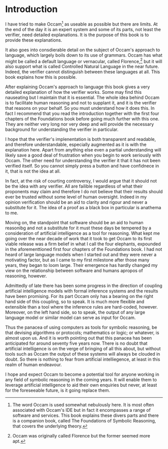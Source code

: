 # Introduction

I have tried to make Occam[^1] as useable as possible but there are limits.
At the end of the day it is an expert system and some of its parts, not least the verifier, need detailed explanations.
It is the purpose of this book is to provide these explanations.

It also goes into consdierable detail on the subject of Occam's approach to language, which largely boils down to its use of grammars.
Occam has what might be called a default language or vernacular, called Florence,[^2] but it will also support what is called Controlled Natural Language in the near future.
Indeed, the verifier cannot distinguish between these languages at all.
This book explains how this is possible.

After explaining Occam's approach to language this book gives a very detailed explanation of how the verifier works.
Some may find this nauseating but I maintain that it is essential.
The whole idea behind Occam is to facilitate human reasoning and not to supplant it, and it is the verifier that reasons on your behalf.
So you must understand how it does this.
In fact I recommend that you read the introduction together with the first four chapters of the Foundations book before going much further with this one.
They are neither very long nor very deep and will provide the necessary background for understanding the verifier in particular.

I hope that the verifier's implenentation is both transparent and readable, and therefore understandable, especially augmented as it is with the explanation here.
Apart from anything else even a partial understanding will likely save a good deal of frustration when you begin to work seriously with Occam.
The other need for understanding the verifier it that it has not been verified itself.
So you cannot simply press a button and have confidnece in it, that is not the idea at all.

In fact, at the risk of courting controversy, I would argue that it should not be the idea with any verifier.
All are failible regardless of what their proponents may claim and therefore I do not believe that their results should ever be trusted without some level of human oversight.
Indeed in my opinion verification should be an aid to clarity and rigour and never a substitute for it.
The idea of a proof as a black box in particular is anathema to me.

Moving on, the standpoint that software should be an aid to human reasonibg and not a substitute for it must these days be tempered by a consideration of artificial intelligence as a tool for reasoning.
What kept me going over the near decade of work that it took to get Occam to its first viable release was a firm belief in what I call the four elephants, expounded in the aforementtioned first four chapters of the Foundations book.
I had not heard of large language models when I started out and they were never a motivating factor, but as I came to my first milestone after those many years, they began to loom large.
Their emergence has hardly changed my view on the relationship between software and humans apropos of reasoning, however.

Admittedly of late there has been some progress in the direction of coupling artificial intelligence models with formal inference systems and the results have been promising.
For its part Occam only has a bearing on the right hand side of this coupling, so to speak.
It is much more flexible and extensible than a tool where the inference rules are hard-coded, however.
Moreover, on the left hand side, so to speak, the output of any large language model or similar model can serve as input for Occam.

Thus the panacea of using computers as tools for symbolic reasoning, be that devising algorithms or protocols; mathematics or logic; or whatever, is almost upon us.
And it is worth pointing out that this panacea has been anticipated for around seventy five years now.
There is no doubt that artificial intelligence is on the verge of bringing of all this about, but without tools such as Occam the output of these systems will always be clouded in doubt.
So there is nothing to fear from artificial intelliegence, at least in this realm of human endeavour.

I hope and expect Occam to become a potential tool for anyone working in any field of symbolic reasoning in the coming years.
It will enable them to leverage artificial intelligence to aid their own enquiries but never, at least for the foreseeable future, is it going replace them.

[^1]: The word Occam is used somewhat nebulously here.
It is most often associated with Occam's IDE but in fact it encompasses a range of software and services.
This book explains these divers parts and there is a companion book, called The Foundations of Symbolic Reasoning, that covers the underlying theory.
[^2]: Occam was originally called Florence but the former seemed more apt.